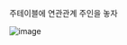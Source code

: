주테이블에 연관관계 주인을 놓자

![image](https://user-images.githubusercontent.com/108928206/192146431-60be719b-3047-4b92-99c9-aa5b604fcbd6.png)
